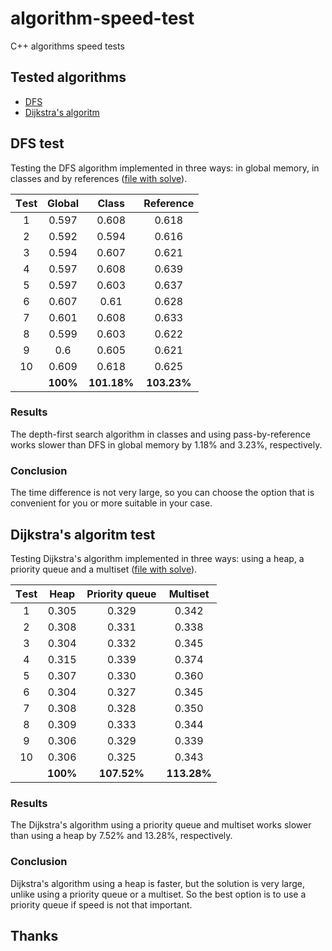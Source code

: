 # algorithm-speed-test
C++ algorithms speed tests

## Tested algorithms
- [DFS](#DFS-test)
- [Dijkstra's algoritm](#Dijkstra-s-algoritm-test)

## DFS test

Testing the DFS algorithm implemented in three ways: in global memory, in classes and by references 
([file with solve](https://github.com/SilverFoxxxy/algorithm-speed-test/blob/checkpoint1/Test%20DFS.cpp)).

| **Тest** | **Global** |  **Class**  | **Reference** |
|:--------:|:----------:|:---------:|:-------------:|
| 1        | 0.597      | 0.608       |  0.618        |
| 2        | 0.592      | 0.594       |  0.616        |
| 3        | 0.594      | 0.607       |  0.621        |
| 4        | 0.597      | 0.608       |  0.639        |
| 5        | 0.597      | 0.603       |  0.637        |
| 6        | 0.607      | 0.61        |  0.628        |
| 7        | 0.601      | 0.608       |  0.633        |
| 8        | 0.599      | 0.603       |  0.622        |
| 9        | 0.6        | 0.605       |  0.621        |
| 10       | 0.609      | 0.618       |  0.625        |
|          | **100%**   | **101.18%** |  **103.23%**  |

### Results
The depth-first search algorithm in classes and using pass-by-reference works slower than DFS in global memory by 1.18% and 3.23%, respectively.

### Conclusion
The time difference is not very large, so you can choose the option that is convenient for you or more suitable in your case.

## Dijkstra's algoritm test

Testing Dijkstra's algorithm implemented in three ways: using a heap, a priority queue and a multiset 
([file with solve](https://github.com/SilverFoxxxy/algorithm-speed-test/blob/checkpoint1/Test%20Dijkstra.cpp)).

| **Тest** | **Heap** | **Priority queue** | **Multiset** |
|:--------:|:--------:|:------------------:|:------------:|
| 1        | 0.305    | 0.329              |  0.342       |
| 2        | 0.308    | 0.331              |  0.338       |
| 3        | 0.304    | 0.332              |  0.345       |
| 4        | 0.315    | 0.339              |  0.374       |
| 5        | 0.307    | 0.330              |  0.360       |
| 6        | 0.304    | 0.327              |  0.345       |
| 7        | 0.308    | 0.328              |  0.350       |
| 8        | 0.309    | 0.333              |  0.344       |
| 9        | 0.306    | 0.329              |  0.339       |
| 10       | 0.306    | 0.325              |  0.343       |
|          | **100%** | **107.52%**        |  **113.28%** |

### Results
The Dijkstra's algorithm using a priority queue and multiset works slower than using a heap by 7.52% and 13.28%, respectively.

### Conclusion
Dijkstra's algorithm using a heap is faster, but the solution is very large, unlike using a priority queue or a multiset. So the best option is to use a priority queue if speed is not that important.

## Thanks
[](https://github.com/SilverFoxxxy/algorithm-speed-test/blob/main/pictures/thanks.gif)
